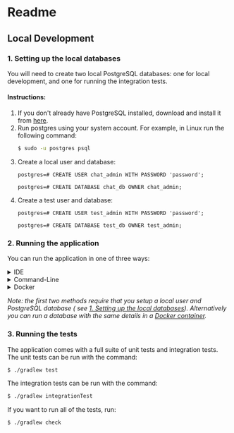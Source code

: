 # Readme

## Local Development

### 1. Setting up the local databases

You will need to create two local PostgreSQL databases: one for local development, and one for running the integration
tests.

#### Instructions:

1. If you don't already have PostgreSQL installed, download and install it
   from [here](https://www.postgresql.org/download/).
2. Run postgres using your system account. For example, in Linux run the following command:
   ```zsh
   $ sudo -u postgres psql
   ```
3. Create a local user and database:
   ```
   postgres=# CREATE USER chat_admin WITH PASSWORD 'password';
   ```
   ```
   postgres=# CREATE DATABASE chat_db OWNER chat_admin;
   ```
4. Create a test user and database:
   ```
   postgres=# CREATE USER test_admin WITH PASSWORD 'password';
   ```
   ```
   postgres=# CREATE DATABASE test_db OWNER test_admin;
   ```

### 2. Running the application

You can run the application in one of three ways:

<details>
   <summary>IDE</summary>

If your IDE supports it right click on Application.java and run `Application.main()`. This should work
in IntelliJ and other popular IDEs.

</details>

<details>
   <summary>Command-Line</summary>

First build the application using Gradle Wrapper:

   ```zsh
   $ ./gradlew clean build
   ```

This will create a .jar file at `build/libs/chat.api-0.0.1-SNAPSHOT.jar`. This file can then be executed:

   ```zsh
   $ java -jar build/libs/chat.api-0.0.1-SNAPSHOT.jar --spring.profiles.active=local
   ```

*Important: don't forget to add `--spring.profiles.active=local`. Without
this argument the application won't run.*

</details>

<details>
   <summary>Docker</summary>

// TODO: setup docker and update

</details>

*Note: the first two methods require that you setup a local user and PostgreSQL database (
see [1. Setting up the local databases](#1-setting-up-the-local-databases)). Alternatively you can run a database with
the same details in a [Docker container](https://hub.docker.com/_/postgres).*

### 3. Running the tests

The application comes with a full suite of unit tests and integration tests. The unit tests can be run with the command:

   ```zsh
   $ ./gradlew test
   ```

The integration tests can be run with the command:

   ```zsh
   $ ./gradlew integrationTest
   ```

If you want to run all of the tests, run:

   ```zsh
   $ ./gradlew check
   ```

